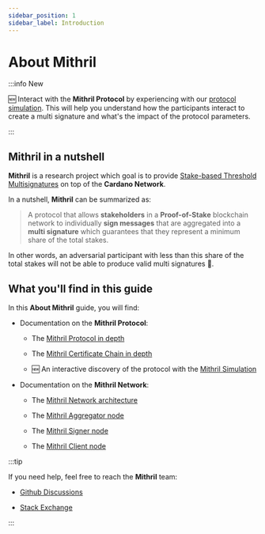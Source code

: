 ```yaml
---
sidebar_position: 1
sidebar_label: Introduction
---
```


# About Mithril

:::info New

:new: Interact with the **Mithril Protocol** by experiencing with our [protocol simulation](./mithril-protocol/simulation.md). This will help you understand how the participants interact to create a multi signature and what's the impact of the protocol parameters.

:::

## Mithril in a nutshell

**Mithril** is a research project which goal is to provide [Stake-based Threshold Multisignatures](https://iohk.io/en/research/library/papers/mithrilstake-based-threshold-multisignatures/) on top of the **Cardano Network**.

In a nutshell, **Mithril** can be summarized as:

> A protocol that allows **stakeholders** in a **Proof-of-Stake** blockchain network to individually **sign messages** that are aggregated into a **multi signature** which guarantees that they represent a minimum share of the total stakes.

In other words, an adversarial participant with less than this share of the total stakes will not be able to produce valid multi signatures :closed_lock_with_key:.

## What you'll find in this guide

In this **About Mithril** guide, you will find:

* Documentation on the **Mithril Protocol**:

  * The [Mithril Protocol in depth](./mithril-protocol/protocol.md)

  * The [Mithril Certificate Chain in depth](./mithril-protocol/certificates.md)

  * :new: An interactive discovery of the protocol with the [Mithril Simulation](./mithril-protocol/simulation.md)

* Documentation on the **Mithril Network**:

  * The [Mithril Network architecture](./mithril-network/architecture.md)

  * The [Mithril Aggregator node](./mithril-network/aggregator.md)

  * The [Mithril Signer node](./mithril-network/signer.md)

  * The [Mithril Client node](./mithril-network/client.md)

:::tip

If you need help, feel free to reach the **Mithril** team:

* [Github Discussions](https://github.com/input-output-hk/mithril/discussions)

* [Stack Exchange](https://cardano.stackexchange.com/questions/tagged/mithril)

:::
